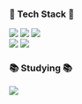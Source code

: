 <div>
<h3>🎇 Tech Stack 🎇</h3>
  <img src="https://img.shields.io/badge/Spring-6DB33F?style=plastic&logo=Spring&logoColor=white">
  <img src="https://img.shields.io/badge/Java-007396?style=plastic&logo=Java&logoColor=white">
  <img src="https://img.shields.io/badge/MySQL-4479A1?style=plastic&logo=mysql&logoColor=white">
  <br>
  <img src="https://img.shields.io/badge/Git-F05032?style=plastic&logo=git&logoColor=white">
  <img src="https://img.shields.io/badge/GitHub-181717?style=plastic&logo=github&logoColor=white">
</div>
<h3>📚 Studying 📚</h3>
<img src="https://img.shields.io/badge/JPA-6DB33F?style=plastic&logo=JPA&logoColor=white">
